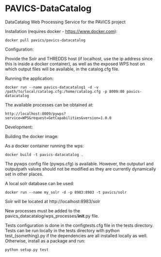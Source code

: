 # PAVICS-DataCatalog
DataCatalog Web Processing Service for the PAVICS project

Installation (requires docker - https://www.docker.com):

    docker pull pavics/pavics-datacatalog

Configuration:

Provide the Solr and THREDDS host (if localhost, use the ip address since
this is inside a docker container), as well as the exposed WPS host on which
output files will be available, in the catalog.cfg file.

Running the application:

    docker run --name pavics-datacatalog1 -d -v /path/to/local/catalog.cfg:/home/catalog.cfg -p 8009:80 pavics-datacatalog

The available processes can be obtained at:

    http://localhost:8009/pywps?service=WPS&request=GetCapabilities&version=1.0.0

Development:

Building the docker image:

As a docker container running the wps:

    docker build -t pavics-datacatalog .

The pywps config file (pywps.cfg) is available. However, the outputurl
and outputpath values should not be modified as they are currently
dynamically set in other places.

A local solr database can be used:

    docker run --name my_solr -d -p 8983:8983 -t pavics/solr

Solr will be located at http://localhost:8983/solr

New processes must be added to the pavics_datacatalog/wps_processes/__init__.py
file.

Tests configuration is done in the configtests.cfg file in the tests directory.
Tests can be run locally in the tests directory with python test_{something}.py
if the dependencies are all installed locally as well. Otherwise, install
as a package and run:

    python setup.py test
